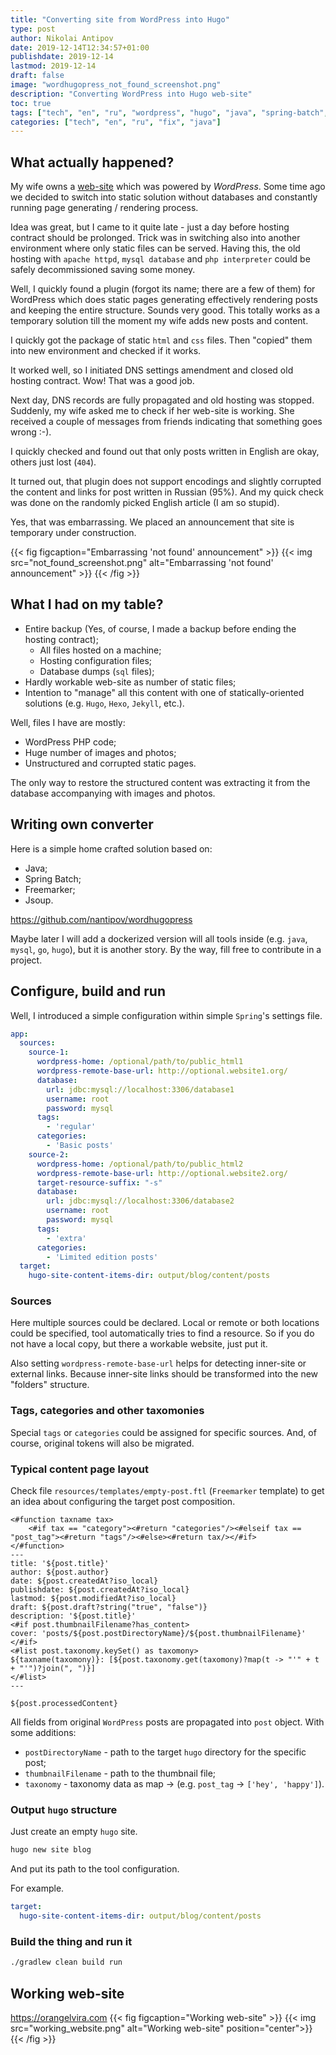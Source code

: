 ```yaml
---
title: "Converting site from WordPress into Hugo"
type: post
author: Nikolai Antipov
date: 2019-12-14T12:34:57+01:00
publishdate: 2019-12-14
lastmod: 2019-12-14
draft: false
image: "wordhugopress_not_found_screenshot.png"
description: "Converting WordPress into Hugo web-site"
toc: true
tags: ["tech", "en", "ru", "wordpress", "hugo", "java", "spring-batch", "converter", "freemarker", "jsoup"]
categories: ["tech", "en", "ru", "fix", "java"]
---
```


## What actually happened?

My wife owns a [web-site](https://orangelvira.com) which was powered by _WordPress_.
Some time ago we decided to switch into static solution without databases and constantly running page generating / rendering process.

Idea was great, but I came to it quite late - just a day before hosting contract should be prolonged.
Trick was in switching also into another environment where only static files can be served. Having this, the
old hosting with `apache httpd`, `mysql database` and `php interpreter` could be safely decommissioned saving some money.

Well, I quickly found a plugin (forgot its name; there are a few of them) for WordPress which does static pages generating effectively rendering posts and keeping the entire structure. Sounds very good.
This totally works as a temporary solution till the moment my wife adds new posts and content.

I quickly got the package of static `html` and `css` files. Then "copied" them into new environment and checked if it works.

It worked well, so I initiated DNS settings amendment and closed old hosting contract. Wow! That was a good job.

Next day, DNS records are fully propagated and old hosting was stopped. Suddenly, my wife asked me to check if her web-site is working. She received a couple of messages from friends indicating that something goes wrong :-).

I quickly checked and found out that only posts written in English are okay, others just lost (`404`).

It turned out, that plugin does not support encodings and slightly corrupted the content and links for post written in Russian (95%). And my quick check was done on the randomly picked English article (I am so stupid).

Yes, that was embarrassing. We placed an announcement that site is temporary under construction.

{{< fig figcaption="Embarrassing 'not found' announcement" >}}
  {{< img src="not_found_screenshot.png" alt="Embarrassing 'not found' announcement" >}}
{{< /fig >}}

## What I had on my table?

* Entire backup (Yes, of course, I made a backup before ending the hosting contract);
  * All files hosted on a machine;
  * Hosting configuration files;
  * Database dumps (`sql` files);
* Hardly workable web-site as number of static files;
* Intention to "manage" all this content with one of statically-oriented solutions (e.g. `Hugo`, `Hexo`, `Jekyll`, etc.).

Well, files I have are mostly:
* WordPress PHP code;
* Huge number of images and photos;
* Unstructured and corrupted static pages.

The only way to restore the structured content was extracting it from the database accompanying with images and photos.

## Writing own converter

Here is a simple home crafted solution based on:
* Java;
* Spring Batch;
* Freemarker;
* Jsoup.

https://github.com/nantipov/wordhugopress

Maybe later I will add a dockerized version will all tools inside (e.g. `java`, `mysql`, `go`, `hugo`), but it is another story.
By the way, fill free to contribute in a project.

## Configure, build and run

Well, I introduced a simple configuration within simple `Spring`'s settings file.

```yaml
app:
  sources:
    source-1:
      wordpress-home: /optional/path/to/public_html1
      wordpress-remote-base-url: http://optional.website1.org/
      database:
        url: jdbc:mysql://localhost:3306/database1
        username: root
        password: mysql
      tags:
        - 'regular'
      categories:
        - 'Basic posts'
    source-2:
      wordpress-home: /optional/path/to/public_html2
      wordpress-remote-base-url: http://optional.website2.org/
      target-resource-suffix: "-s"
      database:
        url: jdbc:mysql://localhost:3306/database2
        username: root
        password: mysql
      tags:
        - 'extra'
      categories:
        - 'Limited edition posts'
  target:
    hugo-site-content-items-dir: output/blog/content/posts
```

### Sources

Here multiple sources could be declared. Local or remote or both locations could be specified, tool automatically tries to find a resource. So if you do not have a local copy, but there a workable website, just put it.

Also setting `wordpress-remote-base-url` helps for detecting inner-site or external links. Because inner-site links should be transformed into the new "folders" structure.

### Tags, categories and other taxomonies

Special `tags` or `categories` could be assigned for specific sources. And, of course, original tokens will also be migrated.

### Typical content page layout

Check file `resources/templates/empty-post.ftl` (`Freemarker` template) to get an idea about configuring the target post composition.

```
<#function taxname tax>
    <#if tax == "category"><#return "categories"/><#elseif tax == "post_tag"><#return "tags"/><#else><#return tax/></#if>
</#function>
---
title: '${post.title}'
author: ${post.author}
date: ${post.createdAt?iso_local}
publishdate: ${post.createdAt?iso_local}
lastmod: ${post.modifiedAt?iso_local}
draft: ${post.draft?string("true", "false")}
description: '${post.title}'
<#if post.thumbnailFilename?has_content>
cover: 'posts/${post.postDirectoryName}/${post.thumbnailFilename}'
</#if>
<#list post.taxonomy.keySet() as taxomony>
${taxname(taxomony)}: [${post.taxonomy.get(taxomony)?map(t -> "'" + t + "'")?join(", ")}]
</#list>
---

${post.processedContent}
```

All fields from original `WordPress` posts are propagated into `post` object. With some additions:
* `postDirectoryName` - path to the target `hugo` directory for the specific post;
* `thumbnailFilename` - path to the thumbnail file;
* `taxonomy` - taxonomy data as map <taxonomy name> -> <list> (e.g. `post_tag` -> `['hey', 'happy']`).

### Output `hugo` structure

Just create an empty `hugo` site.

```sh
hugo new site blog
```

And put its path to the tool configuration.

For example.
```yaml
target:
  hugo-site-content-items-dir: output/blog/content/posts
```

### Build the thing and run it

```sh
./gradlew clean build run
```

## Working web-site

https://orangelvira.com
{{< fig figcaption="Working web-site" >}}
  {{< img src="working_website.png" alt="Working web-site" position="center">}}
{{< /fig >}}
